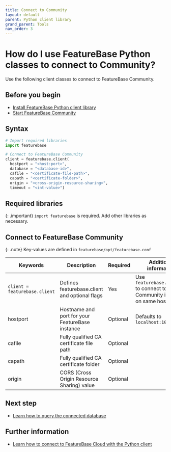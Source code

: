 ```yaml
---
title: Connect to Community
layout: default
parent: Python client library
grand_parent: Tools
nav_order: 3
---
```


# How do I use FeatureBase Python classes to connect to Community?

Use the following client classes to connect to FeatureBase Community.

## Before you begin

* [Install FeatureBase Python client library](/docs/tools/python-client-library/python-client-install)
* [Start FeatureBase Community](/docs/community/com-startup-connect)

## Syntax

```py
# Import required libraries
import featurebase

# Connect to FeatureBase Community
client = featurebase.client(
  hostport = "<host:port>",
  database = "<database-id>",
  cafile = "<certificate-file-path>",
  capath = "<certificate-folder>",
  origin = "<cross-origin-resource-sharing>",
  timeout = "<int-value>")
```

## Required libraries

{: .important}
`import featurebase` is required. Add other libraries as necessary.

## Connect to FeatureBase Community

{: .note}
Key-values are defined in `featurebase/opt/featurebase.conf`

| Keywords | Description | Required | Additional information |
|---|---|---|---|
| `client = featurebase.client` | Defines featurebase.client and optional flags | Yes | Use `featurebase.client()` to connect to Community instance on same host |
| hostport | Hostname and port for your FeatureBase instance | Optional | Defaults to `localhost:10101` |
| cafile | Fully qualified CA certificate file path | Optional |  |
| capath | Fully qualified CA certificate folder | Optional |  |
| origin | CORS (Cross Origin Resource Sharing) value  | Optional |  |

## Next step

* [Learn how to query the connected database](/docs/tools/python-client-library/python-client-query)

## Further information

* [Learn how to connect to FeatureBase Cloud with the Python client](/docs/tools/python-client-library/python-client-connect-cloud)

